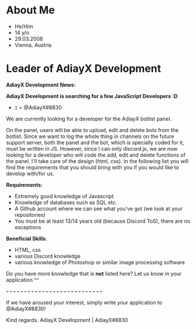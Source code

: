 # About Me

- He/Him
- 14 y/o
- 29.03.2008
- Vienna, Austria

# Leader of AdiayX Development

__AdiayX Development News:__

**AdiayX Development is searching for a few JavaScript Developers :D** 
- ` I ` = @AdiayX#8830

We are currently looking for a developer for the AdiayX botlist panel.

On the panel, users will be able to upload, edit and delete bots from the botlist. Since we want to log the whole thing in channels on the future support server, both the panel and the bot, which is specially coded for it, must be written in JS. However, since I can only discord.js, we are now looking for a developer who will code the add, edit and delete functions of the panel. I'll take care of the design (html, css).
In the following list you will find the requirements that you should bring with you if you would like to develop with/for us.

__Requirements__:
- Extremely good knowledge of Javascript
- Knowledge of databases such as SQL etc.
- A Github account where we can see what you've got (we look at your repositories)
- You must be at least 13/14 years old (because Discord ToS), there are no exceptions

__Beneficial Skills__:
- HTML, css
- various Discord knowledge
- various knowledge of Photoshop or similar image processing software

Do you have more knowledge that is **not** listed here? Let us know in your application ^^

**- - - - - - - - - - - - - - - - - - - - - - - - - - -**

If we have aroused your interest, simply write your application to @AdiayX#8830!

Kind regards.
AdiayX Development | AdiayX#8830

